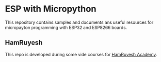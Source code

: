 # ESP with Micropython

This repository contains samples and documents ans useful resources for micropayton programming with ESP32 and ESP8266 boards.

## HamRuyesh

This repo is developed during some vide courses for [HamRuyesh Academy](https://hamruyesh.com).